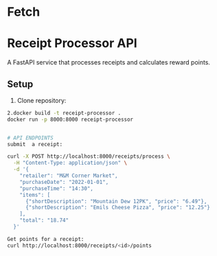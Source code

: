 # Fetch
# Receipt Processor API

A FastAPI service that processes receipts and calculates reward points.

## Setup

1. Clone repository:
```bash
2.docker build -t receipt-processor .
docker run -p 8000:8000 receipt-processor


# API ENDPOINTS
submit  a receipt:

curl -X POST http://localhost:8000/receipts/process \
  -H "Content-Type: application/json" \
  -d '{
    "retailer": "M&M Corner Market",
    "purchaseDate": "2022-01-01",
    "purchaseTime": "14:30",
    "items": [
      {"shortDescription": "Mountain Dew 12PK", "price": "6.49"},
      {"shortDescription": "Emils Cheese Pizza", "price": "12.25"}
    ],
    "total": "18.74"
  }'

Get points for a receipt:
curl http://localhost:8000/receipts/<id>/points
